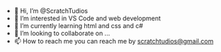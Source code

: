 - 👋 Hi, I’m @ScratchTudios
- 👀 I’m interested in VS Code and web development
- 🌱 I’m currently learning html and css and c#
- 💞️ I’m looking to collaborate on ...
- 📫 How to reach me you can reach me by scratchtudios@gmail.com

<!---
ScratchTudios/ScratchTudios is a ✨ special ✨ repository because its `README.md` (this file) appears on your GitHub profile.
You can click the Preview link to take a look at your changes.
--->
